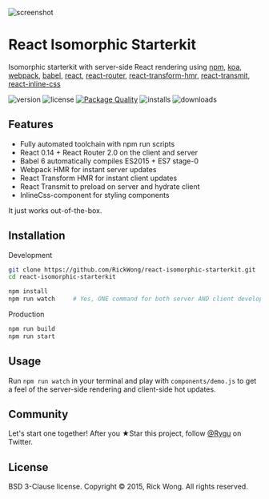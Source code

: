 ![screenshot](https://i.imgur.com/JgBEIMm.png?1)

# React Isomorphic Starterkit

Isomorphic starterkit with server-side React rendering using
[npm](https://www.npmjs.com),
[koa](http://koajs.com),
[webpack](https://webpack.github.io/),
[babel](http://babeljs.io),
[react](https://facebook.github.io/react),
[react-router](https://github.com/rackt/react-router),
[react-transform-hmr](https://github.com/gaearon/react-transform-hmr),
[react-transmit](https://github.com/RickWong/react-transmit),
[react-inline-css](https://github.com/RickWong/react-inline-css)

![version](https://img.shields.io/npm/v/react-isomorphic-starterkit.svg) ![license](https://img.shields.io/npm/l/react-isomorphic-starterkit.svg) [![Package Quality](http://npm.packagequality.com/shield/react-isomorphic-starterkit.svg)](http://packagequality.com/#?package=react-isomorphic-starterkit) ![installs](https://img.shields.io/npm/dt/react-isomorphic-starterkit.svg) ![downloads](https://img.shields.io/github/downloads/RickWong/react-isomorphic-starterkit/latest/total.svg)

## Features

- Fully automated toolchain with npm run scripts
- React 0.14 + React Router 2.0 on the client and server
- Babel 6 automatically compiles ES2015 + ES7 stage-0
- Webpack HMR for instant server updates
- React Transform HMR for instant client updates
- React Transmit to preload on server and hydrate client
- InlineCss-component for styling components

It just works out-of-the-box.

## Installation

Development

```bash
git clone https://github.com/RickWong/react-isomorphic-starterkit.git
cd react-isomorphic-starterkit

npm install
npm run watch     # Yes, ONE command for both server AND client development!
```

Production

```bash
npm run build
npm run start
```

## Usage

Run `npm run watch` in your terminal and play with `components/demo.js` to get a feel of
the server-side rendering and client-side hot updates.

## Community

Let's start one together! After you ★Star this project, follow [@Rygu](https://twitter.com/rygu)
on Twitter.

## License

BSD 3-Clause license. Copyright © 2015, Rick Wong. All rights reserved.
